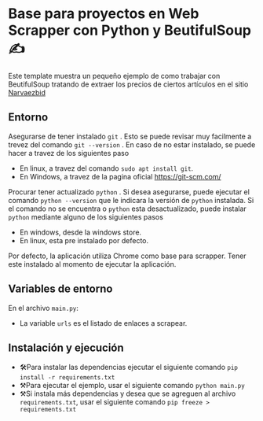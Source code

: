 # Base para proyectos en Web Scrapper con Python y BeutifulSoup:writing_hand:

Este template muestra un pequeño ejemplo de como trabajar con BeutifulSoup tratando de extraer los precios de ciertos artículos en el sitio [Narvaezbid](https://www.narvaezbid.com.ar/)

## Entorno

Asegurarse de tener instalado `git` . Esto se puede revisar muy facilmente a trevez del comando `git --version` . En caso de no estar instalado, se puede hacer a travez de los siguientes paso

- En linux, a travez del comando `sudo apt install git`.
- En Windows, a travez de la pagina oficial https://git-scm.com/

Procurar tener actualizado `python` . Si desea asegurarse, puede ejecutar el comando `python --version` que le indicara la versión de `python` instalada. Si el comando no se encuentra o `python`  esta desactualizado, puede instalar `python` mediante alguno de los siguientes pasos

- En windows, desde la windows store.
- En linux, esta pre instalado por defecto.

Por defecto, la aplicación utiliza Chrome como base para scrapper. Tener este instalado al momento de ejecutar la aplicación.

## Variables de entorno

En el archivo `main.py`:

- La variable `urls` es el listado de enlaces a scrapear. 

## Instalación y ejecución

- 🛠Para instalar las dependencias ejecutar el siguiente comando `pip install -r requirements.txt`
- ⚒Para ejecutar el ejemplo, usar el siguiente comando `python main.py`
- ⚒Si instala más dependencias y desea que se agreguen al archivo `requirements.txt`, usar el siguiente comando `pip freeze > requirements.txt`